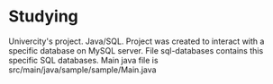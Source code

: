 # Studying
Univercity's project. Java/SQL.
Project was created to interact with a specific database on MySQL server.
File sql-databases contains this specific SQL databases.
Main java file is src/main/java/sample/sample/Main.java

